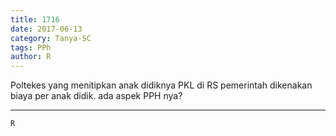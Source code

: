 ```yaml
---
title: 1716
date: 2017-06-13
category: Tanya-SC
tags: PPh
author: R
---
```


Poltekes yang menitipkan anak didiknya PKL di RS pemerintah dikenakan biaya per anak didik. ada aspek PPH nya?

---



`R`
